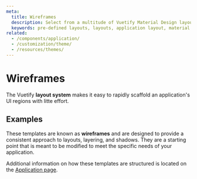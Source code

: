 ```yaml
---
meta:
  title: Wireframes
  description: Select from a multitude of Vuetify Material Design layouts built to help kickstart your application.
  keywords: pre-defined layouts, layouts, application layout, material design layouts
related:
  - /components/application/
  - /customization/theme/
  - /resources/themes/
---
```


# Wireframes

The Vuetify **layout system** makes it easy to rapidly scaffold an application's UI regions with litte effort.

<promoted-ad slug="vuetify-zero-theme-pro" />

## Examples

These templates are known as **wireframes** and are designed to provide a consistent approach to layouts, layering, and shadows. They are a starting point that is meant to be modified to meet the specific needs of your application.

<wireframe-examples />

<alert type="info">

  Additional information on how these templates are structured is located on the [Application page](/components/application/).

</alert>

<backmatter />
